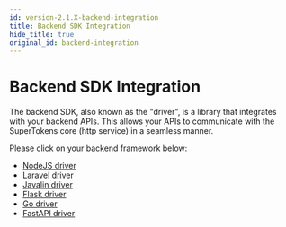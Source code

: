 ```yaml
---
id: version-2.1.X-backend-integration
title: Backend SDK Integration
hide_title: true
original_id: backend-integration
---
```


# Backend SDK Integration

The backend SDK, also known as the "driver", is a library that integrates with your backend APIs. This allows your APIs to communicate with the SuperTokens core (http service) in a seamless manner.

Please click on your backend framework below:
- [NodeJS driver](/docs/nodejs/installation)
- [Laravel driver](/docs/laravel/installation)
- [Javalin driver](/docs/javalin/installation)
- [Flask driver](/docs/flask/installation)
- [Go driver](/docs/go/installation)
- [FastAPI driver](/docs/fastapi/installation)